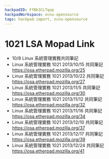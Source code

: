 ```yaml
---
hackpadID: FfNh3CLTqop
hackpadWorkspace: ncnu-opensource
tags: hackpad-import, ncnu-opensource
---
```

# 1021 LSA Mopad Link

*   10/8 Linux 系統管理實務共同筆記
*   Linux 系統管理實務 1021 2013/10/15 共同筆記   [](https://osa.etherpad.mozilla.org/25)https://osa.etherpad.mozilla.org/25
*   Linux 系統管理實務 1021 2013/10/22 共同筆記 [](https://osa.etherpad.mozilla.org/27)https://osa.etherpad.mozilla.org/27
*   Linux 系統管理實務 1021 2013/11/5 共同筆記  [](https://osa.etherpad.mozilla.org/30)https://osa.etherpad.mozilla.org/30
*   Linux 系統管理實務 1021 2013/11/12 共同筆記 [](https://osa.etherpad.mozilla.org/32)https://osa.etherpad.mozilla.org/32
*   Linux 系統管理實務 1021 2013/11/16 共同筆記 [](https://osa.etherpad.mozilla.org/34)https://osa.etherpad.mozilla.org/34
*   Linux 系統管理實務 1021 2013/12/10 共同筆記  [](https://osa.etherpad.mozilla.org/37)https://osa.etherpad.mozilla.org/37
*   Linux 系統管理實務 1021 2013/12/17 共同筆記 [](https://osa.etherpad.mozilla.org/39)https://osa.etherpad.mozilla.org/39
*   Linux 系統管理實務 1021 2013/12/24 共同筆記  [](https://osa.etherpad.mozilla.org/41)https://osa.etherpad.mozilla.org/41
